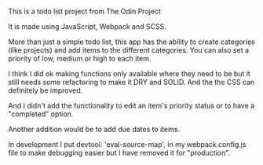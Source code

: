 This is a todo list project from The Odin Project

It is made using JavaScript, Webpack and SCSS.

More than just a simple todo list, this app has the ability to create categories (like projects) and add items to the different categories. You can also set a priority of low, medium or high to each item.

I think I did ok making functions only available where they need to be but it still needs some refactoring to make it DRY and SOLID. And the the CSS can definitely be improved.

And I didn't add the functionality to edit an item's priority status or to have a "completed" option.

Another addition would be to add due dates to items.

In development I put 
devtool: 'eval-source-map',
in my webpack.config.js file to make debugging easier but I have removed it for "production".